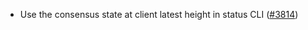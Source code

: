 - Use the consensus state at client latest height in status CLI ([#3814])

[#3814]: https://github.com/informalsystems/ibc-rs/issues/3814
